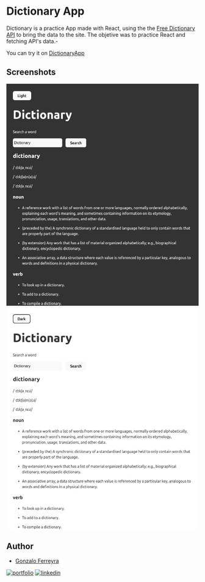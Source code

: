 # Dictionary App

Dictionary is a practice App made with React, using the the [Free Dictionary API](https://dictionaryapi.dev/) to bring the data to the site. The objetive was to practice React and fetching API's data.-

You can try it on [DictionaryApp](https://)

## Screenshots

![App Screenshot](./public/darkScreenshot.png)
![App Screenshot](./public/lightScreenshot.png)

## Author

- [Gonzalo Ferreyra](https://www.linkedin.com/in/ferreyragonzalo/)

[![portfolio](https://img.shields.io/badge/my_portfolio-000?style=for-the-badge&logo=ko-fi&logoColor=white)](https://porfolio-xi-red.vercel.app/)
[![linkedin](https://img.shields.io/badge/linkedin-0A66C2?style=for-the-badge&logo=linkedin&logoColor=white)](https://www.linkedin.com/in/ferreyragonzalo/)
